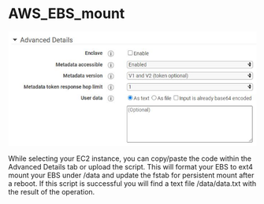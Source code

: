 # AWS_EBS_mount

![alt text](https://raw.githubusercontent.com/MF1986/AWS_EBS_mount/main/advanced_details.jpg)

While selecting your EC2 instance, you can copy/paste the code within the Advanced Details tab or upload the script.
This will format your EBS to ext4 mount your EBS under /data and update the fstab for persistent mount after a reboot.
If this script is successful you will find a text file /data/data.txt with the result of the operation.
